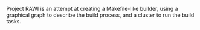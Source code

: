 Project RAWI is an attempt at creating a Makefile-like builder, using a graphical graph to describe the build process, and a cluster to run the build tasks.